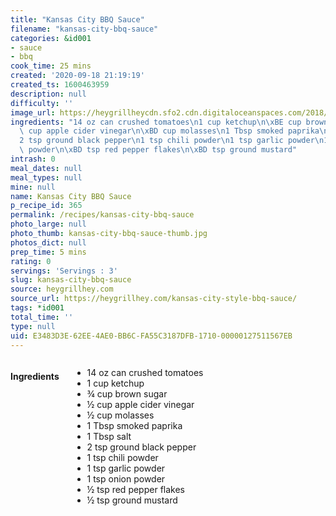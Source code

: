 ```yaml
---
title: "Kansas City BBQ Sauce"
filename: "kansas-city-bbq-sauce"
categories: &id001
- sauce
- bbq
cook_time: 25 mins
created: '2020-09-18 21:19:19'
created_ts: 1600463959
description: null
difficulty: ''
image_url: https://heygrillheycdn.sfo2.cdn.digitaloceanspaces.com/2018/01/smoked-5.jpg
ingredients: "14 oz can crushed tomatoes\n1 cup ketchup\n\xBE cup brown sugar\n\xBD\
  \ cup apple cider vinegar\n\xBD cup molasses\n1 Tbsp smoked paprika\n1 Tbsp salt\n\
  2 tsp ground black pepper\n1 tsp chili powder\n1 tsp garlic powder\n1 tsp onion\
  \ powder\n\xBD tsp red pepper flakes\n\xBD tsp ground mustard"
intrash: 0
meal_dates: null
meal_types: null
mine: null
name: Kansas City BBQ Sauce
p_recipe_id: 365
permalink: /recipes/kansas-city-bbq-sauce
photo_large: null
photo_thumb: kansas-city-bbq-sauce-thumb.jpg
photos_dict: null
prep_time: 5 mins
rating: 0
servings: 'Servings : 3'
slug: kansas-city-bbq-sauce
source: heygrillhey.com
source_url: https://heygrillhey.com/kansas-city-style-bbq-sauce/
tags: *id001
total_time: ''
type: null
uid: E3483D3E-62EE-4AE0-BB6C-FA55C3187DFB-1710-00000127511567EB
---
```

<div class="large-8 medium-7 columns" id="writeup">	</div><!-- #writeup -->
</div><!-- #row-one -->
<div class="row" id="row-two">	<div class="medium-4 small-5 columns" id="ingredients"><h4>Ingredients</h4><div class="box box-ingredients content"><ul>
<li>14 oz can crushed tomatoes</li>
<li>1 cup ketchup</li>
<li>¾ cup brown sugar</li>
<li>½ cup apple cider vinegar</li>
<li>½ cup molasses</li>
<li>1 Tbsp smoked paprika</li>
<li>1 Tbsp salt</li>
<li>2 tsp ground black pepper</li>
<li>1 tsp chili powder</li>
<li>1 tsp garlic powder</li>
<li>1 tsp onion powder</li>
<li>½ tsp red pepper flakes</li>
<li>½ tsp ground mustard</li>
</ul>
</div>	</div>	<div class="medium-6 small-7 columns" id="directions">	</div>